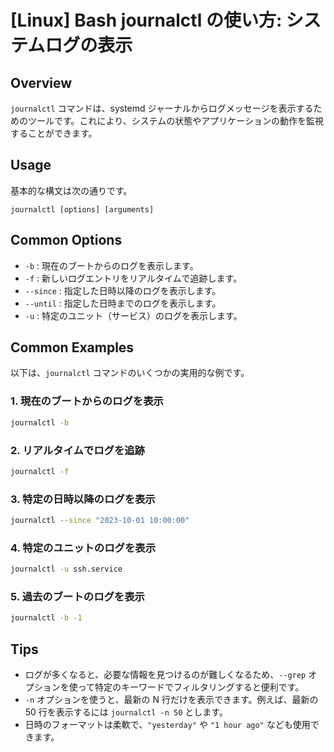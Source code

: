 # [Linux] Bash journalctl の使い方: システムログの表示

## Overview
`journalctl` コマンドは、systemd ジャーナルからログメッセージを表示するためのツールです。これにより、システムの状態やアプリケーションの動作を監視することができます。

## Usage
基本的な構文は次の通りです。

```
journalctl [options] [arguments]
```

## Common Options
- `-b` : 現在のブートからのログを表示します。
- `-f` : 新しいログエントリをリアルタイムで追跡します。
- `--since` : 指定した日時以降のログを表示します。
- `--until` : 指定した日時までのログを表示します。
- `-u` : 特定のユニット（サービス）のログを表示します。

## Common Examples
以下は、`journalctl` コマンドのいくつかの実用的な例です。

### 1. 現在のブートからのログを表示
```bash
journalctl -b
```

### 2. リアルタイムでログを追跡
```bash
journalctl -f
```

### 3. 特定の日時以降のログを表示
```bash
journalctl --since "2023-10-01 10:00:00"
```

### 4. 特定のユニットのログを表示
```bash
journalctl -u ssh.service
```

### 5. 過去のブートのログを表示
```bash
journalctl -b -1
```

## Tips
- ログが多くなると、必要な情報を見つけるのが難しくなるため、`--grep` オプションを使って特定のキーワードでフィルタリングすると便利です。
- `-n` オプションを使うと、最新の N 行だけを表示できます。例えば、最新の 50 行を表示するには `journalctl -n 50` とします。
- 日時のフォーマットは柔軟で、`"yesterday"` や `"1 hour ago"` なども使用できます。
